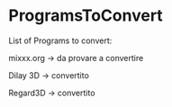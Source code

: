 
# ProgramsToConvert
List of Programs to convert:

mixxx.org -> da provare a convertire

Dilay 3D -> convertito

Regard3D -> convertito
